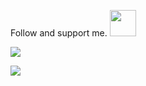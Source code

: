  
Follow and support me. <img src="https://25.media.tumblr.com/2a05825a3475937e1a5395d4309f2636/tumblr_mtrqehhDJD1qgb1mto1_250.gif" width ="42"/>

[<img src="https://img.shields.io/badge/linktree-39E09B?style=for-the-badge&logo=linktree&logoColor=white" />](https://linktr.ee/xyrelljoi)

<img src= "https://github-readme-stats.vercel.app/api?username=xyrelljoi&show_icons=true&title_color=fe7773&icon_color=fe7773&count_private=true"/>
